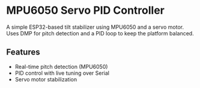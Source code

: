 # MPU6050 Servo PID Controller

A simple ESP32-based tilt stabilizer using MPU6050 and a servo motor. Uses DMP for pitch detection and a PID loop to keep the platform balanced.

## Features
- Real-time pitch detection (MPU6050)
- PID control with live tuning over Serial
- Servo motor stabilization
